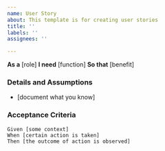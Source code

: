 ```yaml
---
name: User Story
about: This template is for creating user stories
title: ''
labels: ''
assignees: ''

---
```


**As a** [role] 
 **I need** [function] 
 **So that** [benefit] 
 
 ### Details and Assumptions
 * [document what you know]
 
 ### Acceptance Criteria 
 
 ```gherkin
 Given [some context]
 When [certain action is taken]
 Then [the outcome of action is observed]
